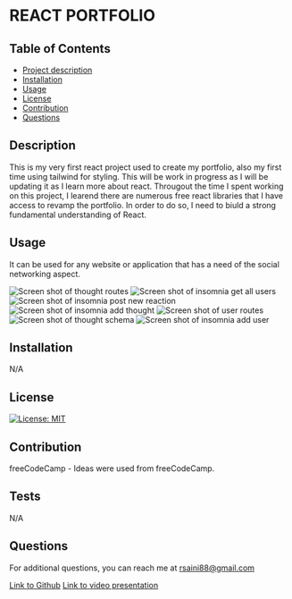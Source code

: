 # REACT PORTFOLIO

## Table of Contents

- [Project description](#description)
- [Installation](#installation)
- [Usage](#usage)
- [License](#license)
- [Contribution](#contribution)
- [Questions](#questions)

## Description

This is my very first react project used to create my portfolio, also my first time using tailwind for styling. This will be work in progress as I will be updating it as I learn more about react. Througout the time I spent working on this project, I learend there are numerous free react libraries that I have access to revamp the portfolio. In order to do so, I need to biuld a strong fundamental understanding of React. 

## Usage

It can be used for any website or application that has a need of the social networking aspect.

![Screen shot of thought routes](./assets/thought-route.png)
![Screen shot of insomnia get all users](./assets/insomnia_get_all_users.png)
![Screen shot of insomnia post new reaction](./assets/insomnia-new-reaction.png)
![Screen shot of insomnia add thought](./assets/insomnia-add-thought.png)
![Screen shot of user routes](./assets/user-route.png)
![Screen shot of thought schema](./assets/thought-schema.png)
![Screen shot of insomnia add user](./assets/insomnia-add-user.png)

## Installation

N/A

## License

[![License: MIT](https://img.shields.io/badge/License-MIT-yellow.svg)](https://opensource.org/licenses/MIT)

## Contribution

freeCodeCamp - Ideas were used from freeCodeCamp. 

## Tests

N/A

## Questions

For additional questions, you can reach me at rsaini88@gmail.com

[Link to Github](https://github.com/rjsaini88)
[Link to video presentation](https://drive.google.com/file/d/1QmaopftwJjGLozcwHzuZRbM7ymxSiUT_/view)
